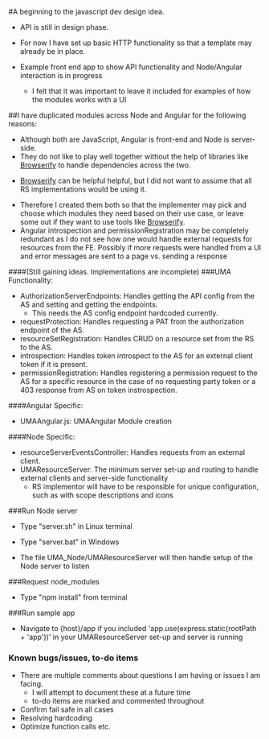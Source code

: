 #A beginning to the javascript dev design idea.
* API is still in design phase. 
* For now I have set up basic HTTP functionality so that a template may already be in place.
  
* Example front end app to show API functionality and Node/Angular interaction is in progress 
  - I felt that it was important to leave it included for examples of how the modules works with a UI

##I have duplicated modules across Node and Angular for the following reasons:
* Although both are JavaScript, Angular is front-end and Node is server-side.
* They do not like to play well together without the help of libraries like [Browserify](http://browserify.org/) to handle dependencies across the two.
 - [Browserify](http://browserify.org/) can be helpful helpful, but I did not want to assume that all RS implementations would be using it.
* Therefore I created them both so that the implementer may pick and choose which modules they need based on their use case,
or leave some out if they want to use tools like [Browserify](http://browserify.org/).
* Angular introspection and permissionRegistration may be completely redundant as I do not see how one would handle
external requests for resources from the FE. Possibly if more requests were handled from a UI and error messages are sent to a page vs. sending a response

####(Still gaining ideas. Implementations are incomplete)
###UMA Functionality:
* AuthorizationServerEndpoints:   Handles getting the API config from the AS and setting and getting the endpoints.
    - This needs the AS config endpoint hardcoded currently.
* requestProtection:              Handles requesting a PAT from the authorization endpoint of the AS.
* resourceSetRegistration:        Handles CRUD on a resource set from the RS to the AS.
* introspection:                  Handles token introspect to the AS for an external client token if it is present.
* permissionRegistration:         Handles registering a permission request to the AS for a specific resource in the case of no                             requesting party token or a 403 response from AS on token instrospection.

####Angular Specific:
* UMAAngular.js: UMAAngular Module creation

####Node Specific:
* resourceServerEventsController: Handles requests from an external client.
* UMAResourceServer:  The minimum server set-up and routing to handle external clients and server-side functionality
    - RS implementor will have to be responsible for unique configuration, such as with scope descriptions and icons

###Run Node server
* Type "server.sh" in Linux terminal
* Type "server.bat" in Windows

* The file UMA_Node/UMAResourceServer will then handle setup of the Node server to listen

###Request node_modules
* Type "npm install" from terminal

###Run sample app
* Navigate to {host}/app if you included 'app.use(express.static(rootPath + 'app'))' in your UMAResourceServer set-up and server is running

### Known bugs/issues, to-do items
* There are multiple comments about questions I am having or issues I am facing.
    - I will attempt to document these at a future time
    - to-do items are marked and commented throughout
* Confirm fail safe in all cases
* Resolving hardcoding
* Optimize function calls etc.
